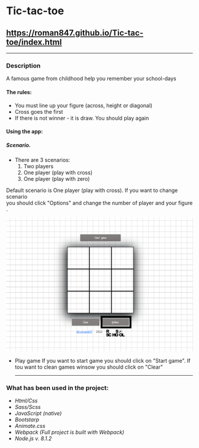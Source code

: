 # Tic-tac-toe

## https://roman847.github.io/Tic-tac-toe/index.html

---

### Description

A famous game from childhood help you remember your school-days

#### The rules:

- You must line up your figure (across, height or diagonal)
- Cross goes the first
- If there is not winner - it is draw. You should play again

#### Using the app:

##### Scenario.

- There are 3 scenarios:
  1. Two players
  2. One player (play with cross)
  3. One player (play with zero)

Default scenario is One player (play with cross). If you want to change scenario  
you should click "Options" and change the number of player and your figure .

![](1.png)

- Play game
  If you want to start game you should click on "Start game".
  If tou want to clean games winsow you should click on "Clear"

  ***

### What has been used in the project:

- _Html/Css_
- _Sass/Scss_
- _JavaScript (native)_
- _Bootstarp_
- _Animate.css_
- _Webpack (Full project is built with Webpack)_
- _Node.js v. 8.1.2_

